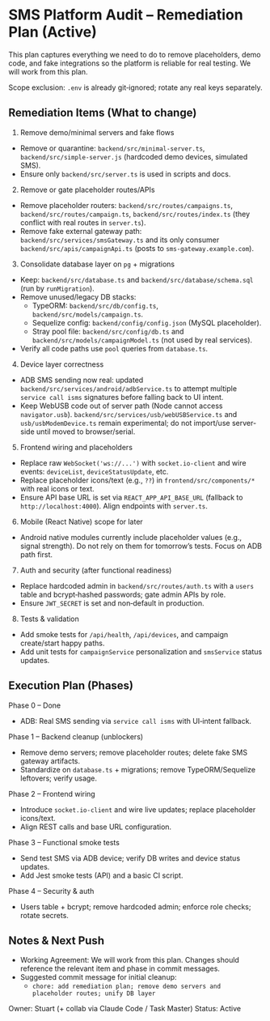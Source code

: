 # SMS Platform Audit – Remediation Plan (Active)

This plan captures everything we need to do to remove placeholders, demo code, and fake integrations so the platform is reliable for real testing. We will work from this plan.

Scope exclusion: `.env` is already git‑ignored; rotate any real keys separately.

## Remediation Items (What to change)

1) Remove demo/minimal servers and fake flows
- Remove or quarantine: `backend/src/minimal-server.ts`, `backend/src/simple-server.js` (hardcoded demo devices, simulated SMS).
- Ensure only `backend/src/server.ts` is used in scripts and docs.

2) Remove or gate placeholder routes/APIs
- Remove placeholder routers: `backend/src/routes/campaigns.ts`, `backend/src/routes/campaign.ts`, `backend/src/routes/index.ts` (they conflict with real routes in `server.ts`).
- Remove fake external gateway path: `backend/src/services/smsGateway.ts` and its only consumer `backend/src/apis/campaignApi.ts` (posts to `sms-gateway.example.com`).

3) Consolidate database layer on `pg` + migrations
- Keep: `backend/src/database.ts` and `backend/src/database/schema.sql` (run by `runMigration`).
- Remove unused/legacy DB stacks:
  - TypeORM: `backend/src/db/config.ts`, `backend/src/models/campaign.ts`.
  - Sequelize config: `backend/config/config.json` (MySQL placeholder).
  - Stray pool file: `backend/src/config/db.ts` and `backend/src/models/campaignModel.ts` (not used by real services).
- Verify all code paths use `pool` queries from `database.ts`.

4) Device layer correctness
- ADB SMS sending now real: updated `backend/src/services/android/adbService.ts` to attempt multiple `service call isms` signatures before falling back to UI intent.
- Keep WebUSB code out of server path (Node cannot access `navigator.usb`). `backend/src/services/usb/webUSBService.ts` and `usb/usbModemDevice.ts` remain experimental; do not import/use server-side until moved to browser/serial.

5) Frontend wiring and placeholders
- Replace raw `WebSocket('ws://...')` with `socket.io-client` and wire events: `deviceList`, `deviceStatusUpdate`, etc.
- Replace placeholder icons/text (e.g., `??`) in `frontend/src/components/*` with real icons or text.
- Ensure API base URL is set via `REACT_APP_API_BASE_URL` (fallback to `http://localhost:4000`). Align endpoints with `server.ts`.

6) Mobile (React Native) scope for later
- Android native modules currently include placeholder values (e.g., signal strength). Do not rely on them for tomorrow’s tests. Focus on ADB path first.

7) Auth and security (after functional readiness)
- Replace hardcoded admin in `backend/src/routes/auth.ts` with a `users` table and bcrypt‑hashed passwords; gate admin APIs by role.
- Ensure `JWT_SECRET` is set and non‑default in production.

8) Tests & validation
- Add smoke tests for `/api/health`, `/api/devices`, and campaign create/start happy paths.
- Add unit tests for `campaignService` personalization and `smsService` status updates.

## Execution Plan (Phases)

Phase 0 – Done
- ADB: Real SMS sending via `service call isms` with UI‑intent fallback.

Phase 1 – Backend cleanup (unblockers)
- Remove demo servers; remove placeholder routes; delete fake SMS gateway artifacts.
- Standardize on `database.ts` + migrations; remove TypeORM/Sequelize leftovers; verify usage.

Phase 2 – Frontend wiring
- Introduce `socket.io-client` and wire live updates; replace placeholder icons/text.
- Align REST calls and base URL configuration.

Phase 3 – Functional smoke tests
- Send test SMS via ADB device; verify DB writes and device status updates.
- Add Jest smoke tests (API) and a basic CI script.

Phase 4 – Security & auth
- Users table + bcrypt; remove hardcoded admin; enforce role checks; rotate secrets.

## Notes & Next Push
- Working Agreement: We will work from this plan. Changes should reference the relevant item and phase in commit messages.
- Suggested commit message for initial cleanup: 
  - `chore: add remediation plan; remove demo servers and placeholder routes; unify DB layer`

Owner: Stuart (+ collab via Claude Code / Task Master)
Status: Active

